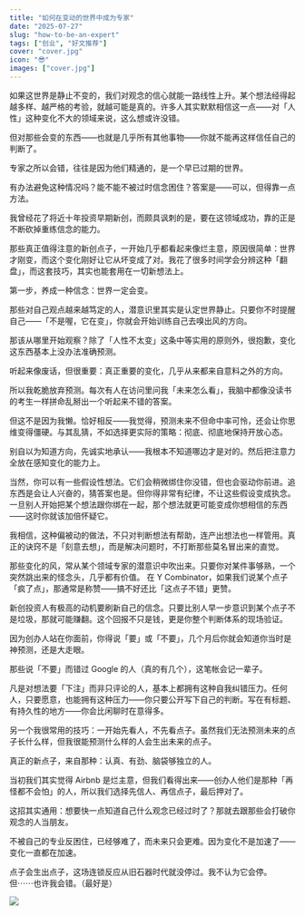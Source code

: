 ```yaml
---
title: "如何在变动的世界中成为专家"
date: "2025-07-27"
slug: "how-to-be-an-expert"
tags: ["创业", "好文推荐"]
cover: "cover.jpg"
icon: "😎"
images: ["cover.jpg"]
---
```

如果这世界是静止不变的，我们对观念的信心就能一路线性上升。某个想法经得起越多样、越严格的考验，就越可能是真的。许多人其实默默相信这一点——对「人性」这种变化不大的领域来说，这么想或许没错。



但对那些会变的东西——也就是几乎所有其他事物——你就不能再这样信任自己的判断了。



专家之所以会错，往往是因为他们精通的，是一个早已过期的世界。



有办法避免这种情况吗？能不能不被过时信念困住？答案是——可以，但得靠一点方法。



我曾经花了将近十年投资早期新创，而颇具讽刺的是，要在这领域成功，靠的正是不断砍掉重练信念的能力。



那些真正值得注意的新创点子，一开始几乎都看起来像烂主意，原因很简单：世界才刚变，而这个变化刚好让它从坏变成了对。我花了很多时间学会分辨这种「翻盘」，而这套技巧，其实也能套用在一切新想法上。



第一步，养成一种信念：世界一定会变。



那些对自己观点越来越笃定的人，潜意识里其实是认定世界静止。只要你不时提醒自己——「不是喔，它在变」，你就会开始训练自己去嗅出风的方向。



那该从哪里开始观察？除了「人性不太变」这条中等实用的原则外，很抱歉，变化这东西基本上没办法准确预测。



听起来像废话，但很重要：真正重要的变化，几乎从来都来自意料之外的方向。



所以我乾脆放弃预测。每次有人在访问里问我「未来怎么看」，我脑中都像没读书的考生一样拼命乱掰出一个听起来不错的答案。



但这不是因为我懒。恰好相反——我觉得，预测未来不但命中率可怜，还会让你思维变得僵硬。与其乱猜，不如选择更实际的策略：彻底、彻底地保持开放心态。



别自以为知道方向，先诚实地承认——我根本不知道哪边才是对的。然后把注意力全放在感知变化的能力上。



当然，你可以有一些假设性想法。它们会稍微绑住你没错，但也会驱动你前进。追东西是会让人兴奋的，猜答案也是。但你得非常有纪律，不让这些假设变成执念。
一旦别人开始把某个想法跟你绑在一起，那个想法就更可能变成你想相信的东西——这时你就该加倍怀疑它。



我相信，这种偏被动的做法，不只对判断想法有帮助，连产出想法也一样管用。真正的诀窍不是「刻意去想」，而是解决问题时，不打断那些莫名冒出来的直觉。



那些变化的风，常从某个领域专家的潜意识中吹出来。只要你对某件事够熟，一个突然跳出来的怪念头，几乎都有价值。
在 Y Combinator，如果我们说某个点子「疯了点」，那通常是称赞——搞不好还比「这点子不错」更赞。



新创投资人有极高的动机要刷新自己的信念。只要比别人早一步意识到某个点子不是垃圾，那就可能赚翻。这个回报不只是钱，更是你整个判断体系的现场验证。



因为创办人站在你面前，你得说「要」或「不要」，几个月后你就会知道你当时是神预测，还是大走眼。



那些说「不要」而错过 Google 的人（真的有几个），这笔帐会记一辈子。



凡是对想法要「下注」而非只评论的人，基本上都拥有这种自我纠错压力。任何人，只要愿意，也能拥有这种压力——你只要公开写下自己的判断。写在有标题、有持久性的地方——你会比闲聊时在意得多。



另一个我很常用的技巧：一开始先看人，不先看点子。虽然我们无法预测未来的点子长什么样，但我很能预测什么样的人会生出未来的点子。



真正的新点子，来自那种：认真、有劲、脑袋够独立的人。



当初我们其实觉得 Airbnb 是烂主意，但我们看得出来——创办人他们是那种「再怪都不会怕」的人，所以我们选择先信人、再信点子，最后押对了。



这招其实通用：想要快一点知道自己什么观念已经过时了？那就去跟那些会打破你观念的人当朋友。



不被自己的专业反困住，已经够难了，而未来只会更难。因为变化不是加速了——变化一直都在加速。



点子会生出点子，这场连锁反应从旧石器时代就没停过。我不认为它会停。
但⋯⋯也许我会错。（最好是）




![](https://prod-files-secure.s3.us-west-2.amazonaws.com/112d0858-5090-4d34-a606-b75eb8d65fd2/46476355-9cf3-4e99-9b7a-3531bc426380/1000202064.png?X-Amz-Algorithm=AWS4-HMAC-SHA256&X-Amz-Content-Sha256=UNSIGNED-PAYLOAD&X-Amz-Credential=ASIAZI2LB466ZV726PDN%2F20250909%2Fus-west-2%2Fs3%2Faws4_request&X-Amz-Date=20250909T122730Z&X-Amz-Expires=3600&X-Amz-Security-Token=IQoJb3JpZ2luX2VjEG0aCXVzLXdlc3QtMiJIMEYCIQDjr8GEO11Dm33QF3H6fCWcvIA32o80LHbt2RUETVnS%2BQIhAJ5i8tujJDjvDXEnwmJChko8Q%2FMC%2BKscoOfk1OFRUT1wKogECNX%2F%2F%2F%2F%2F%2F%2F%2F%2F%2FwEQABoMNjM3NDIzMTgzODA1IgwynonHuxdBeepoB7sq3APirit6PzVsggudMmlTjDUyQmjBiQMFTKHW8ZahL4ZPnA1qourZQSLByPN93oGHk0reNoJpEarol1%2BeLZePyDLjWh2I%2BtWH9iCcktebwyu0WVWJ%2BMviZLTJZiHjZlDTnlzu4DKlxLEXlhzZ8AK66HLQ1h9oaTH6piunGDtFkUvex7VzxZ4Ke7kMkhrEnQpCOZDJjFwoJKedJ2%2B2UsIhaBJdl09hp9s74%2FIFe%2BVA4A7azFwiTVwKpZ3%2B4AIdS3SQlp2elOFEP2wpX%2F6J5lh6PLAf9%2B4UKhPwmsJhziz%2BiMUo%2Fe64nhs5aHLTD7BX%2ByopWx7oW%2FxnY2RduUiQbecNrUGmtSdqEuW41DvqYTtoV6Lz%2B%2FSTNsjfXOTY4vbrSEbTTEGbVYlbtQV8tSVzLhlhzTNRcvz5U%2BYq59NZCT67TY7EjIvni06ti5G2EZuQ%2FVZQxjGF3lGT7DbbPs%2FFHJv%2FVZBR6IJyTDHRat%2F1SJ2UrSEorkOLlbEtq%2BSJoyuxOR3eaMzAYqS98oiPAcxPfWfB%2BtXkzcyjgzIBEjAJw58CehuhSKIQKp733%2Fmf0Hv1ZoueUQeVnP9nTf9TAJn%2BEKdnzmKlNQ3d46YN%2FXdcVBXS0x4wk%2FIxHPnt447F7QrIGDDkt4DGBjqkAfLuTMcNQbmKxSmViRn3wfCCfhBpq5hacBT%2FWmMsJ8GeWQEr5bn%2FC0E4Q%2BiLlIqaXz0GgAQGVAIofm6wRtFktEAFhmH9lrK1GCtkokj%2B7Ir%2FhvOlOGVgX3%2B%2BURMilzXq5FK0TU4ff%2BJ49DUsCFhQVrzK7279lq7HLnkooXkoc%2FL5bKeBosbGG0lkrCQrQFG7gZEgsTiitz1K9LnNh4f1cztuqMg5&X-Amz-Signature=8d21ad60b72fc4862ba0cda3e583a1ea24d0653da3cd7694d4c0f4b46658e2d7&X-Amz-SignedHeaders=host&x-amz-checksum-mode=ENABLED&x-id=GetObject)

